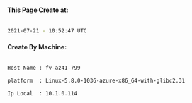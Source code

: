 
   
#### This Page Create at:

```bash

2021-07-21 - 10:52:47 UTC

```

#### Create By Machine:

```bash

Host Name : fv-az41-799

platform  : Linux-5.8.0-1036-azure-x86_64-with-glibc2.31

Ip Local  : 10.1.0.114

```

